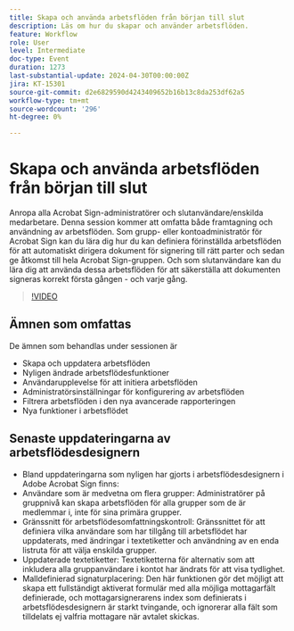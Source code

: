 ```yaml
---
title: Skapa och använda arbetsflöden från början till slut
description: Läs om hur du skapar och använder arbetsflöden.
feature: Workflow
role: User
level: Intermediate
doc-type: Event
duration: 1273
last-substantial-update: 2024-04-30T00:00:00Z
jira: KT-15301
source-git-commit: d2e6829590d4243409652b16b13c8da253df62a5
workflow-type: tm+mt
source-wordcount: '296'
ht-degree: 0%

---
```



# Skapa och använda arbetsflöden från början till slut

Anropa alla Acrobat Sign-administratörer och slutanvändare/enskilda medarbetare. Denna session kommer att omfatta både framtagning och användning av arbetsflöden. Som grupp- eller kontoadministratör för Acrobat Sign kan du lära dig hur du kan definiera förinställda arbetsflöden för att automatiskt dirigera dokument för signering till rätt parter och sedan ge åtkomst till hela Acrobat Sign-gruppen. Och som slutanvändare kan du lära dig att använda dessa arbetsflöden för att säkerställa att dokumenten signeras korrekt första gången - och varje gång.

>[!VIDEO](https://video.tv.adobe.com/v/3428192/?learn=on)

## Ämnen som omfattas

De ämnen som behandlas under sessionen är

* Skapa och uppdatera arbetsflöden
* Nyligen ändrade arbetsflödesfunktioner
* Användarupplevelse för att initiera arbetsflöden
* Administratörsinställningar för konfigurering av arbetsflöden
* Filtrera arbetsflöden i den nya avancerade rapporteringen
* Nya funktioner i arbetsflödet

## Senaste uppdateringarna av arbetsflödesdesignern

* Bland uppdateringarna som nyligen har gjorts i arbetsflödesdesignern i Adobe Acrobat Sign finns:
* Användare som är medvetna om flera grupper: Administratörer på gruppnivå kan skapa arbetsflöden för alla grupper som de är medlemmar i, inte för sina primära grupper.
* Gränssnitt för arbetsflödesomfattningskontroll: Gränssnittet för att definiera vilka användare som har tillgång till arbetsflödet har uppdaterats, med ändringar i textetiketter och användning av en enda listruta för att välja enskilda grupper.
* Uppdaterade textetiketter: Textetiketterna för alternativ som att inkludera alla gruppanvändare i kontot har ändrats för att visa tydlighet.
* Malldefinierad signaturplacering: Den här funktionen gör det möjligt att skapa ett fullständigt aktiverat formulär med alla möjliga mottagarfält definierade, och mottagarsignerarens index som definierats i arbetsflödesdesignern är starkt tvingande, och ignorerar alla fält som tilldelats ej valfria mottagare när avtalet skickas.

